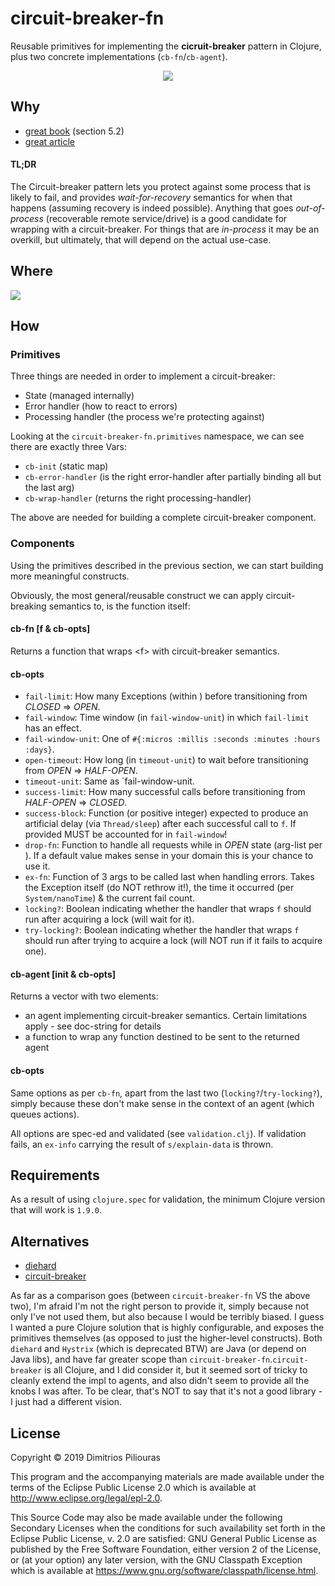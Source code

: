 # circuit-breaker-fn

Reusable primitives for implementing the **cicruit-breaker** pattern in Clojure, plus two concrete implementations (`cb-fn`/`cb-agent`).

<p align="center">
  <img src="https://cloudandmobileblogcom.files.wordpress.com/2017/04/states.png?w=700"/>
</p>

## Why 

- [great book](https://pragprog.com/book/mnee/release-it) (section 5.2)
- [great article](https://docs.microsoft.com/en-us/azure/architecture/patterns/circuit-breaker)

#### TL;DR
The Circuit-breaker pattern lets you protect against some process that is likely to fail, and provides _wait-for-recovery_ semantics for when that happens (assuming recovery is indeed possible). Anything that goes _out-of-process_ (recoverable remote service/drive) is a good candidate for wrapping with a circuit-breaker. For things that are _in-process_ it may be an overkill, but ultimately, that will depend on the actual use-case.

## Where 
![](https://clojars.org/circuit-breaker-fn/latest-version.svg)


## How
### Primitives
Three things are needed in order to implement a circuit-breaker:

- State (managed internally)
- Error handler (how to react to errors)
- Processing handler (the process we're protecting against) 

Looking at the `circuit-breaker-fn.primitives` namespace, we can see there are exactly three Vars:

- `cb-init` (static map)
- `cb-error-handler` (is the right error-handler after partially binding all but the last arg)
- `cb-wrap-handler`  (returns the right processing-handler)

The above are needed for building a complete circuit-breaker component. 

### Components
Using the primitives described in the previous section, we can start building more meaningful constructs.
 
 Obviously, the most general/reusable construct we can apply circuit-breaking semantics to, is the function itself:
 
#### cb-fn [f & cb-opts]
Returns a function that wraps \<f\> with circuit-breaker semantics.

#### cb-opts
- `fail-limit`: How many Exceptions (within <time-window>) before transitioning from _CLOSED_ => _OPEN_. 
- `fail-window`: Time window (in `fail-window-unit`) in which `fail-limit` has an effect.
- `fail-window-unit`: One of `#{:micros :millis :seconds :minutes :hours :days}`.
- `open-timeout`: How long (in `timeout-unit`) to wait before transitioning from _OPEN_ => _HALF-OPEN_.
- `timeout-unit`: Same as `fail-window-unit.
- `success-limit`: How many successful calls before transitioning from _HALF-OPEN_ => _CLOSED_.
- `success-block`: Function (or positive integer) expected to produce an artificial delay (via `Thread/sleep`) after each successful call to `f`. If provided MUST be accounted for in `fail-window`!
- `drop-fn`: Function to handle all requests while in _OPEN_ state (arg-list per <f>). If a default value makes sense in your domain this is your chance to use it.
- `ex-fn`: Function of 3 args to be called last when handling errors. Takes the Exception itself (do NOT rethrow it!), the time it occurred (per `System/nanoTime`) & the current fail count.
- `locking?`: Boolean indicating whether the handler that wraps `f` should run after acquiring a lock (will wait for it). 
- `try-locking?`: Boolean indicating whether the handler that wraps `f` should run after trying to acquire a lock (will NOT run if it fails to acquire one).

#### cb-agent [init & cb-opts]
Returns a vector with two elements:
 - an agent implementing circuit-breaker semantics. Certain limitations apply - see doc-string for details
 - a function to wrap any function destined to be sent to the returned agent
 
#### cb-opts 
Same options as per `cb-fn`, apart from the last two (`locking?`/`try-locking?`), simply because these don't make sense in the context of an agent (which queues actions).

All options are spec-ed and validated (see `validation.clj`). If validation fails, an `ex-info` carrying the result of `s/explain-data` is thrown. 

## Requirements 
As a result of using `clojure.spec` for validation, the minimum Clojure version that will work is `1.9.0`. 

## Alternatives 

- [diehard](https://github.com/sunng87/diehard)
- [circuit-breaker](https://github.com/josephwilk/circuit-breaker)

As far as a comparison goes (between `circuit-breaker-fn` VS the above two), I'm afraid I'm not the right person to provide it, simply because not only I've not used them, but also because I would be terribly biased. I guess I wanted a pure Clojure solution that is highly configurable, and exposes the primitives themselves (as opposed to just the higher-level constructs). Both `diehard` and `Hystrix` (which is deprecated BTW) are Java (or depend on Java libs), and have far greater scope than `circuit-breaker-fn`.`circuit-breaker` is all Clojure, and I did consider it, but it seemed sort of tricky to cleanly extend the impl to agents, and also didn't seem to provide all the knobs I was after. To be clear, that's NOT to say that it's not a good library - I just had a different vision. 
 
## License

Copyright © 2019 Dimitrios Piliouras

This program and the accompanying materials are made available under the
terms of the Eclipse Public License 2.0 which is available at
http://www.eclipse.org/legal/epl-2.0.

This Source Code may also be made available under the following Secondary
Licenses when the conditions for such availability set forth in the Eclipse
Public License, v. 2.0 are satisfied: GNU General Public License as published by
the Free Software Foundation, either version 2 of the License, or (at your
option) any later version, with the GNU Classpath Exception which is available
at https://www.gnu.org/software/classpath/license.html.
